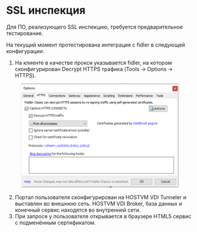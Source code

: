 # SSL инспекция

Для ПО, реализующего SSL инспекцию, требуется предварительное тестирование.

На текущий момент протестирована интеграция с fidler в следующей конфигурации:

1. На клиенте в качестве прокси указывается fidler, на котором сконфигурирован Decrypt HTTPS трафика (Tools -> Options -> HTTPS).

<figure><img src="../../../.gitbook/assets/image (11).png" alt=""><figcaption></figcaption></figure>

2. Портал пользователя сконфигурирован на HOSTVM VDI Tunneler и выставлен во внешнюю сеть. HOSTVM VDI Broker, база данных и конечный сервис находятся во внутренней сети.
3. При запросе у пользователя открывается в браузере HTML5 сервис с подменённым сертификатом.
